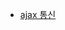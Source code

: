 * [ajax 통신](https://github.com/ckdqja135/Typescript-restful-starter/blob/master/mdfile/2020-04-21/Ajax%20%ED%86%B5%EC%8B%A0.md)
